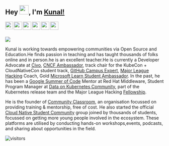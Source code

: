 ## Hey <img src="https://github.com/TheDudeThatCode/TheDudeThatCode/blob/master/Assets/Hi.gif" width="29px">, I'm [Kunal!](https://bio.link/kunalk) 

<a href="https://www.linkedin.com/in/kunal-kushwaha/">
  <img align="left" width="24px" src="https://cdn-icons-png.flaticon.com/512/174/174857.png"  />
</a>
<a href="https://twitter.com/kunalstwt">
  <img align="left" width="26px" src="https://logodownload.org/wp-content/uploads/2014/09/twitter-logo-6.png" />
</a>
<a href="mailto:kunalkushwaha453@gmail.com">
  <img align="left" width="26px" src="https://cdn-icons-png.flaticon.com/512/281/281769.png" />
</a>
<a href="https://www.youtube.com/channel/UCBGOUQHNNtNGcGzVq5rIXjw">
  <img align="left" width="26px" src="https://i.pinimg.com/originals/46/02/cb/4602cbc18967da9c1eba7452905cd99b.png" />
</a>
<a href="https://kunalkushwaha.com">
  <img align="left" width="26px" src="https://cdn.hashnode.com/res/hashnode/image/upload/v1611902473383/CDyAuTy75.png?auto=compress" />
</a>
<a href="https://www.instagram.com/kunalsig/">
  <img align="left" width="26px" src="https://upload.wikimedia.org/wikipedia/commons/thumb/a/a5/Instagram_icon.png/1024px-Instagram_icon.png" />
</a>

<br />
<br />

![](https://i.ibb.co/F38F21R/LinkedIn.jpg)

Kunal is working towards empowering communities via Open Source and Education.He finds passion in teaching and has taught thousands of folks online and in person.he is an excellent teacher.He is currently a Developer Advocate at [Civo](https://www.civo.com), [CNCF Ambassador](https://www.cncf.io/people/ambassadors/), track chair for the KubeCon + CloudNativeCon student track, [GitHub Campus Expert](https://education.github.com/experts), [Major League Hacking](https://mlh.io) Coach, Gold [Microsoft Learn Student Ambassador](https://studentambassadors.microsoft.com). In the past, he has been a [Google Summer of Code](https://summerofcode.withgoogle.com) Mentor at Red Hat Middleware, Student Program Manager at [Data on Kubernetes Community](https://dok.community), part of the Kubernetes release team and the Major League Hacking [Fellowship](https://fellowship.mlh.io).

He is the founder of [Community Classroom](https://www.commclassroom.org), an organisation focussed on providing training & mentorship, free of cost. He also started the official [Cloud Native Student Community](https://twitter.com/CNCFStudents) group joined by thousands of students, focussed on getting more young people involved in the ecosystem. These platforms are utilised by conducting hands-on workshops,events, podcasts, and sharing about opportunities in the field.

![visitors](https://visitor-badge.laobi.icu/badge?page_id=kunal-kushwaha.kunal-kushwaha)
